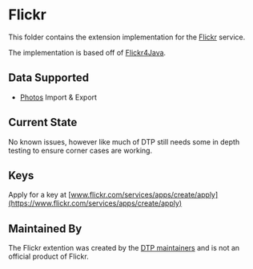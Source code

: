 # Flickr
This folder contains the extension implementation for the
[Flickr](https://www.flickr.com) service.

The implementation is based off of [Flickr4Java](https://github.com/boncey/Flickr4Java).

## Data Supported

 - [Photos](src/main/java/org/dataportabilityproject/datatransfer/flickr/photos) Import & Export

## Current State
No known issues, however like much of DTP still needs some in depth testing to ensure corner
cases are working.

## Keys

Apply for a key at [www.flickr.com/services/apps/create/apply](https://www.flickr.com/services/apps/create/apply)

## Maintained By

The Flickr extention was created by the
[DTP maintainers](mailto:portability-maintainers@googlegroups.com)
and is not an official product of Flickr.
